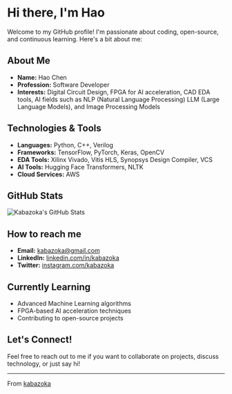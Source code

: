 # Hi there, I'm Hao

Welcome to my GitHub profile! I'm passionate about coding, open-source, and continuous learning. Here's a bit about me:

## About Me
- **Name:** Hao Chen
- **Profession:** Software Developer
- **Interests:** Digital Circuit Design, FPGA for AI acceleration, CAD EDA tools, AI fields such as NLP (Natural Language Processing) LLM (Large Language Models), and Image Processing Models

## Technologies & Tools
- **Languages:** Python, C++, Verilog
- **Frameworks:** TensorFlow, PyTorch, Keras, OpenCV
- **EDA Tools:** Xilinx Vivado, Vitis HLS, Synopsys Design Compiler, VCS
- **AI Tools:** Hugging Face Transformers, NLTK
- **Cloud Services:** AWS

## GitHub Stats
![Kabazoka's GitHub Stats](https://github-readme-stats.vercel.app/api?username=kabazoka&show_icons=true&theme=radical)

## How to reach me
- **Email:** kabazoka@gmail.com
- **LinkedIn:** [linkedin.com/in/kabazoka](https://www.linkedin.com/in/hao-chen-4557b7179/)
- **Twitter:** [instagram.com/kabazoka](https://instagram.com/kabazoka)

## Currently Learning
- Advanced Machine Learning algorithms
- FPGA-based AI acceleration techniques
- Contributing to open-source projects

## Let's Connect!
Feel free to reach out to me if you want to collaborate on projects, discuss technology, or just say hi!

---

From [kabazoka](https://github.com/kabazoka)
